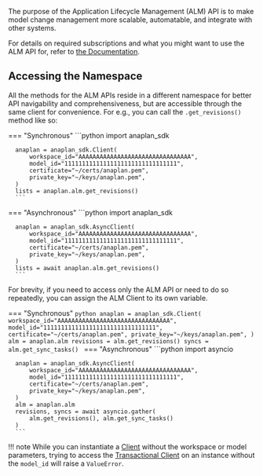 The purpose of the Application Lifecycle Management (ALM) API is to make model change management more scalable,
automatable, and integrate with other systems.

For details on required subscriptions and what you might want to use the ALM API for, refer to
[the Documentation](https://help.anaplan.com/application-lifecycle-management-0406d4dd-3e8d-40c0-be2f-1c34c1caeebf).

## Accessing the Namespace

All the methods for the ALM APIs reside in a different namespace for better API navigability and
comprehensiveness, but are accessible through the same client for convenience. For e.g., you can call
the `.get_revisions()` method like so:

=== "Synchronous"
      ```python
      import anaplan_sdk
      
      anaplan = anaplan_sdk.Client(
          workspace_id="AAAAAAAAAAAAAAAAAAAAAAAAAAAAAAAA",
          model_id="11111111111111111111111111111111",
          certificate="~/certs/anaplan.pem",
          private_key="~/keys/anaplan.pem",
      )
      lists = anaplan.alm.get_revisions()
      ```
=== "Asynchronous"
      ```python
      import anaplan_sdk
      
      anaplan = anaplan_sdk.AsyncClient(
          workspace_id="AAAAAAAAAAAAAAAAAAAAAAAAAAAAAAAA",
          model_id="11111111111111111111111111111111",
          certificate="~/certs/anaplan.pem",
          private_key="~/keys/anaplan.pem",
      )
      lists = await anaplan.alm.get_revisions()
      ```

For brevity, if you need to access only the ALM API or need to do so repeatedly, you can assign the
ALM Client to its own variable.

=== "Synchronous"
      ```python
      anaplan = anaplan_sdk.Client(
          workspace_id="AAAAAAAAAAAAAAAAAAAAAAAAAAAAAAAA",
          model_id="11111111111111111111111111111111",
          certificate="~/certs/anaplan.pem",
          private_key="~/keys/anaplan.pem",
      )
      alm = anaplan.alm
      revisions = alm.get_revisions()
      syncs = alm.get_sync_tasks()
      ```
=== "Asynchronous"
      ```python
      import asyncio
      
      anaplan = anaplan_sdk.AsyncClient(
          workspace_id="AAAAAAAAAAAAAAAAAAAAAAAAAAAAAAAA",
          model_id="11111111111111111111111111111111",
          certificate="~/certs/anaplan.pem",
          private_key="~/keys/anaplan.pem",
      )
      alm = anaplan.alm
      revisions, syncs = await asyncio.gather(
          alm.get_revisions(), alm.get_sync_tasks()
      )
      ```
 
!!! note
      While you can instantiate a [Client](../api/sync/sync_client.md) without the workspace or model parameters, trying to access
      the [Transactional Client](../api/sync/sync_transactional_client.md) on an instance without the `model_id` will raise a `ValueError`.

